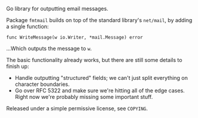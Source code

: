 Go library for outputting email messages.

Package `fmtmail` builds on top of the standard library's `net/mail`, by
adding a single function:

    func WriteMessage(w io.Writer, *mail.Message) error

...Which outputs the message to `w`.

The basic functionality already works, but there are still some details
to finish up:

* Handle outputting "structured" fields; we can't just split everything
  on character boundaries.
* Go over RFC 5322 and make sure we're hitting all of the edge cases.
  Right now we're probably missing some important stuff.

Released under a simple permissive license, see `COPYING`.
